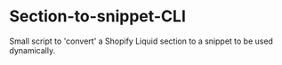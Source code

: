 # Section-to-snippet-CLI
Small script to 'convert' a Shopify Liquid section to a snippet to be used dynamically. 
